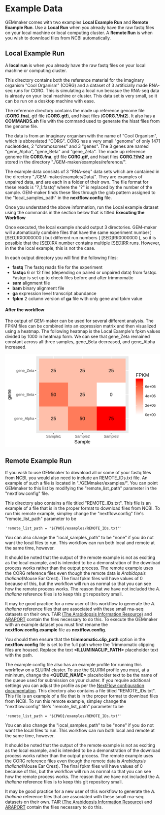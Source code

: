 # Example Data

GEMmaker comes with two examples **Local Example Run** and **Remote Example Run**. Use a **Local Run** when you already have the raw fastq files on your local machine or local computing cluster. A **Remote Run** is when you wish to download files from NCBI automatically.

## Local Example Run
A **local run** is when you already have the raw fastq files on your local machine or computing cluster.

This directory contains both the reference material for the imaginary organism "Cool Organism" (CORG) and a dataset of 3 artificially made RNA-seq runs for CORG. This is simulating a local run becasue the RNA-seq data is already on your local machine or cluster. This data set is very small, so it can be run on a desktop machine with ease.

The reference directory contains the made up reference genome file (**CORG.fna**), gtf file (**CORG.gtf**), and hisat files (**CORG.?/ht2**). It also has a **COMMANDS.sh** file with the command used to generate the hisat files from the genome file.

The data is from an imaginary organism with the name of "Cool Organism", which is abbreviated "CORG". CORG has a very small "genome" of only 1471 nucleotides, 2 "chromosomes" and 3 "genes". The 3 genes are named "gene\_Alpha", "gene\_Beta" and "gene\_Zeta". The made up reference genome file **CORG.fna**, gtf file **CORG.gtf**, and hisat files **CORG.?/ht2** are stored in the directory "./GEM-maker/examples/reference/".

The example data consists of 3 "RNA-seq" data sets which are contained in the directory "./GEM-maker/examples/Data/". They are examples of unpaired data, and are each in a folder of their own. The file format for these reads is "?\_1.fastq" where the "?" is replaced by the number of the sample. GEM-maker finds these files through the glob pattern assigned to the "local\_samples\_path" in the **nextflow.config** file.

Once you understand the above information, run the Local example dataset using the commands in the section below that is titled **Executing the Workflow**

Once executed, the local example should output 3 directories. GEM-maker will automatically combine files that have the same experiment number( \[SED\]RX0000000 ) but different run numbers ( \[SED\]RR0000000 ), so it is possible that the \[SED\]RX number contains multiple \[SED\]RR runs. However, in the the local example, this is not the case.

In each output directory you will find the following files:
- **fastq**   The fastq reads file for the experiment
- **fastqc**  6 or 12 files (depending on paired or unpaired data) from fastqc. Fastqc is set up to check files before and after trimmomatic
- **sam**  alignment file
- **bam**   binary alignment file
- **ga**  expression level transcript abundance
- **fpkm**  2 column version of **ga** file with only gene and fpkm value

#### After the workflow

The output of GEM-maker can be used for several different analysis. The FPKM files can be combined into an expression matrix and then visualized using a heatmap. The following heatmap is the Local Example's fpkm values divided by 1000 in heatmap form. We can see that gene_Zeta remained constant across all three samples, gene_Beta decreased, and gene_Alpha increased.

![heatmap](images/heatmap.png)

## Remote Example Run

If you wish to use GEMmaker to download all or some of your fastq files from NCBI, you would also need to include an REMOTE\_IDs.txt file. An example of such a file is located in "./GEMmaker/examples/". You can point GEMmaker to this list by modifying the "remote\_list\_path" parameter in the "nextflow.config" file.

This directory also contains a file titled "REMOTE_IDs.txt". This file is an example of a file that is in the proper format to download files from NCBI. To run this remote example, simpley change the "nextflow.config" file's "remote_list_path" parameter to be
```
'remote_list_path = "${PWD}/examples/REMOTE_IDs.txt"'
```
You can also change the "local_samples_path" to be "none" if you do not want the local files to run. This workflow can run both local and remote at the same time, however.

It should be noted that the output of the remote example is not as exciting as the local example, and is intended to be a demonstration of the download process works rather than the output process. The remote example uses the CORG reference files even though the remote data is *Arabidopsis thaliana*(Mouse Ear Crest). The final fpkm files will have values of 0 because of this, but the workflow will run as normal so that you can see how the remote process works. The reason that we have not included the *A. thaliana* reference files is to keep this git repository small.

It may be good practice for a new user of this workflow to generate the *A. thaliana* reference files that are associated with these small rna-seq datasets on their own. TAIR [(The Arabidopsis Information Resource)](https://www.arabidopsis.org/) and [ARAPORT](https://apps.araport.org/thalemine/begin.do) contain the files necessary to do this.
To execute the GEMmaker with an example dataset you must first rename the **nextflow.config.example** file as **nextflow.config**.

You should then ensure that the **trimmomatic.clip_path** option in the **nextflow.config** file is set to the full path where the Trimmomatic clipping files are housed.  Replace the text **<ILLUMINACLIP_PATH>** placeholder text with the path.

The example config file also has an example profile for running this workflow on a SLURM cluster. To use the SLURM profile you must, at a minimum, change the **<QUEUE_NAME>** placeholder text to be the name of the queue used for submission on your cluster.  If you require additional settings you can adjust the profile as per the [NextFlow configuration documentation](https://www.nextflow.io/docs/latest/config.html#config-profiles).
This directory also contains a file titled "REMOTE_IDs.txt". This file is an example of a file that is in the proper format to download files from NCBI. To run this remote example, simpley change the "nextflow.config" file's "remote_list_path" parameter to be
```
'remote_list_path = "${PWD}/examples/REMOTE_IDs.txt"'
```
You can also change the "local_samples_path" to be "none" if you do not want the local files to run. This workflow can run both local and remote at the same time, however.

It should be noted that the output of the remote example is not as exciting as the local example, and is intended to be a demonstration of the download process works rather than the output process. The remote example uses the CORG reference files even though the remote data is *Arabidopsis thaliana*(Mouse Ear Crest). The final fpkm files will have values of 0 because of this, but the workflow will run as normal so that you can see how the remote process works. The reason that we have not included the *A. thaliana* reference files is to keep this git repository small.

It may be good practice for a new user of this workflow to generate the *A. thaliana* reference files that are associated with these small rna-seq datasets on their own. TAIR [(The Arabidopsis Information Resource)](https://www.arabidopsis.org/) and [ARAPORT](https://apps.araport.org/thalemine/begin.do) contain the files necessary to do this.
